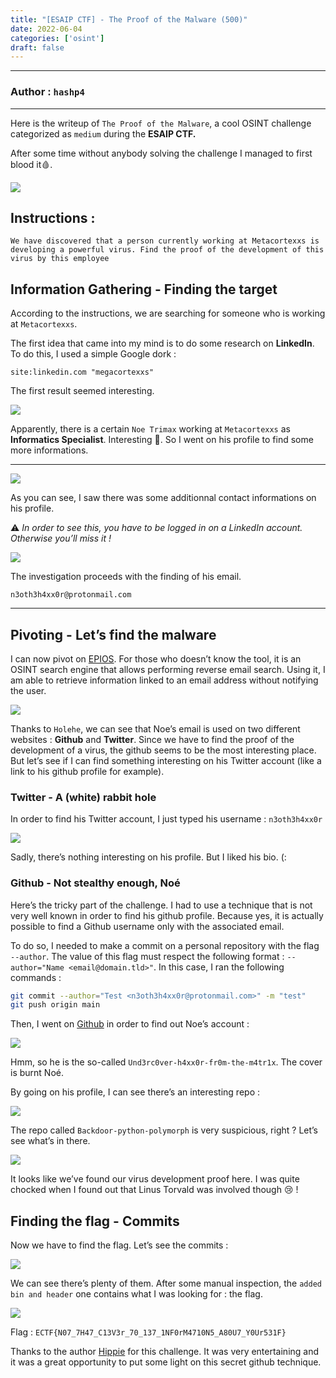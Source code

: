 ```yaml
---
title: "[ESAIP CTF] - The Proof of the Malware (500)"
date: 2022-06-04
categories: ['osint']
draft: false
---
```


---
### Author : `hashp4` 
---

Here is the writeup of `The Proof of the Malware`, a cool OSINT challenge categorized as `medium` during the **ESAIP CTF.** 

After some time without anybody solving the challenge I managed to first blood it🩸. 

![](../../../images/writeups/esaipctf2k22/image1.jpg)

## Instructions :

```
We have discovered that a person currently working at Metacortexxs is 
developing a powerful virus. Find the proof of the development of this 
virus by this employee
```

## Information Gathering - Finding the target

According to the instructions, we are searching for someone who is working at `Metacortexxs`. 

The first idea that came into my mind is to do some research on **LinkedIn**. To do this, I used a simple Google dork :

```
site:linkedin.com "megacortexxs"
```

The first result seemed interesting. 

![](../../../images/writeups/esaipctf2k22/image2.jpg)

Apparently, there is a certain `Noe Trimax` working at `Metacortexxs` as **Informatics Specialist**. Interesting 👀. So I went on his profile to find some more informations. 

  ****

![](../../../images/writeups/esaipctf2k22/image3.jpg)

As you can see, I saw there was some additionnal contact informations on his profile. 

⚠️ *In order to see this, you have to be logged in on a LinkedIn account. Otherwise you’ll miss it !*

![](../../../images/writeups/esaipctf2k22/image4.jpg)

The investigation proceeds with the finding of his email. 

```
n3oth3h4xx0r@protonmail.com
```

---

## Pivoting - Let’s find the malware

I can now pivot on [EPIOS](https://epieos.com/). For those who doesn’t know the tool, it is an OSINT search engine that allows performing reverse email search. Using it, I am able to retrieve information linked to an email address without notifying the user. 

![](../../../images/writeups/esaipctf2k22/image5.jpg)

Thanks to `Holehe`, we can see that Noe’s email is used on two different websites : **Github** and **Twitter**. Since we have to find the proof of the development of a virus, the github seems to be the most interesting place. But let’s see if I can find something interesting on his Twitter account (like a link to his github profile for example). 

### Twitter - A (white) rabbit hole

In order to find his Twitter account, I just typed his username : `n3oth3h4xx0r`

![](../../../images/writeups/esaipctf2k22/image6.jpg)

Sadly, there’s nothing interesting on his profile. But I liked his bio. (:

### Github - Not stealthy enough, Noé

Here’s the tricky part of the challenge. I had to use a technique that is not very well known in order to find his github profile. Because yes, it is actually possible to find a Github username only with the associated email. 

To do so, I needed to make a commit on a personal repository with the flag `--author`. The value of this flag must respect the following format : `--author="Name <email@domain.tld>"`. In this case, I ran the following commands : 

```bash
git commit --author="Test <n3oth3h4xx0r@protonmail.com>" -m "test"
git push origin main
```

Then, I went on [Github](https://github.com/) in order to find out Noe’s account :

![](../../../images/writeups/esaipctf2k22/image7.jpg)

Hmm, so he is the so-called `Und3rc0ver-h4xx0r-fr0m-the-m4tr1x`. The cover is burnt Noé. 

By going on his profile, I can see there’s an interesting repo :

![](../../../images/writeups/esaipctf2k22/image8.jpg)

The repo called `Backdoor-python-polymorph` is very suspicious, right ? Let’s see what’s in there. 

![](../../../images/writeups/esaipctf2k22/image9.jpg)

It looks like we’ve found our virus development proof here. I was quite chocked when I found out that Linus Torvald was involved though 😢 ! 

## Finding the flag - Commits

Now we have to find the flag. Let’s see the commits : 

![](../../../images/writeups/esaipctf2k22/image10.jpg)

We can see there’s plenty of them. After some manual inspection, the `added bin and header` one contains what I was looking for : the flag. 

![](../../../images/writeups/esaipctf2k22/image11.jpg)

Flag : `ECTF{N07_7H47_C13V3r_70_137_1NF0rM4710N5_A80U7_Y0Ur531F}`

Thanks to the author [Hippie](https://hippie.cat/) for this challenge. It was very entertaining and it was a great opportunity to put some light on this secret github technique.
